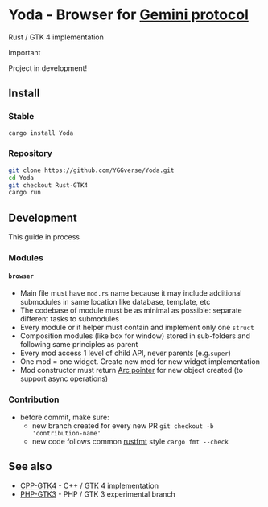 # Yoda - Browser for [Gemini protocol](https://geminiprotocol.net)

Rust / GTK 4 implementation

> [!IMPORTANT]
> Project in development!
>

## Install

### Stable

``` bash
cargo install Yoda
```

### Repository

``` bash
git clone https://github.com/YGGverse/Yoda.git
cd Yoda
git checkout Rust-GTK4
cargo run
```

## Development

This guide in process

### Modules

#### `browser`

* Main file must have `mod.rs` name because it may include additional submodules in same location like database, template, etc
* The codebase of module must be as minimal as possible: separate different tasks to submodules
* Every module or it helper must contain and implement only one `struct`
* Composition modules (like box for window) stored in sub-folders and following same principles as parent
* Every mod access 1 level of child API, never parents (e.g.`super`)
* One mod = one widget. Create new mod for new widget implementation
* Mod constructor must return [Arc pointer](https://doc.rust-lang.org/std/sync/struct.Arc.html) for new object created (to support async operations)

### Contribution

* before commit, make sure:
  * new branch created for every new PR `git checkout -b 'contribution-name'`
  * new code follows common [rustfmt](https://rust-lang.github.io/rustfmt/) style `cargo fmt --check`

## See also

* [CPP-GTK4](https://github.com/YGGverse/Yoda/tree/CPP-GTK4) - C++ / GTK 4 implementation
* [PHP-GTK3](https://github.com/YGGverse/Yoda/tree/PHP-GTK3) - PHP / GTK 3 experimental branch